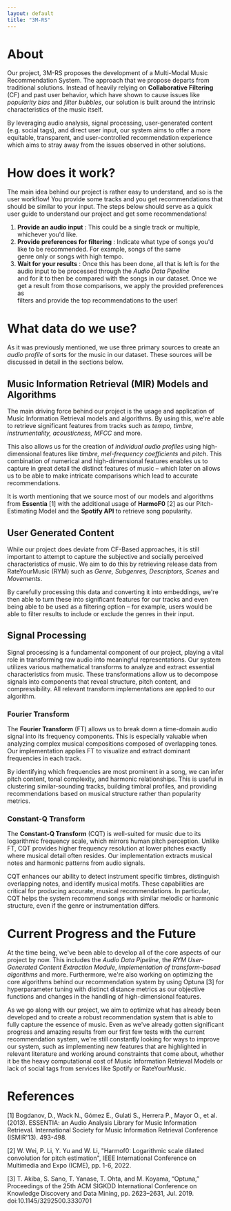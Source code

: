 ```yaml
---
layout: default
title: "3M-RS"
---
```


# About
Our project, 3M-RS proposes the development of a Multi-Modal Music Recommendation System. The approach
that we propose departs from traditional solutions. Instead of heavily relying on **Collaborative Filtering** (CF)
and past user behavior, which have shown to cause issues like _popularity bias_ and _filter bubbles_,
our solution is built around the intrinsic characteristics of the music itself.

By leveraging audio analysis, signal processing, user-generated content (e.g. social tags), and
direct user input, our system aims to offer a more equitable, transparent, and user-controlled recommendation
experience which aims to stray away from the issues observed in other solutions.


# How does it work?
The main idea behind our project is rather easy to understand, and so is the user workflow! You provide some tracks
and you get recommendations that should be similar to your input. The steps below should serve as a quick user guide to understand
our project and get some recommendations!

1. **Provide an audio input** : This could be a single track or multiple, whichever you'd like.
2. **Provide preferences for filtering** : Indicate what type of songs you'd like to be recommended. For example, songs of the same\
genre only or songs with high tempo.
3. **Wait for your results** : Once this has been done, all that is left is for the audio input to be processed through the _Audio Data Pipeline_\
and for it to then be compared with the songs in our dataset. Once we get a result from those comparisons, we apply the provided preferences as\
filters and provide the top recommendations to the user!

# What data do we use?
As it was previously mentioned, we use three primary sources to create an _audio profile_ of sorts for
the music in our dataset. These sources will be discussed in detail in the sections below.


## Music Information Retrieval (MIR) Models and Algorithms
The main driving force behind our project is the usage and application of Music Information Retrieval
models and algorithms. By using this, we're able to retrieve significant features from tracks such as
_tempo, timbre, instrumentality, acousticness, MFCC_ and more.

This also allows us for the creation of _individual audio profiles_ using high-dimensional features like
_timbre, mel-frequency coefficients_ and _pitch_. This combination of numerical and high-dimensional features
enables us to capture in great detail the distinct features of music – which later on allows us to be
able to make intricate comparisons which lead to accurate recommendations.

It is worth mentioning that we source most of our models and algorithms from **Essentia** \[1] with the additional
usage of **HarmoF0** \[2] as our Pitch-Estimating Model and the **Spotify API** to retrieve song popularity.


## User Generated Content
While our project does deviate from CF-Based approaches, it is still important to attempt to capture
the subjective and socially perceived characteristics of music. We aim to do this by retrieving
release data from RateYourMusic (RYM) such as _Genre, Subgenres, Descriptors, Scenes_ and _Movements_.

By carefully processing this data and converting it into embeddings, we're then able to turn these into
significant features for our tracks and even being able to be used as a filtering option – for example,
users would be able to filter results to include or exclude the genres in their input.


## Signal Processing

Signal processing is a fundamental component of our project, playing a vital role in transforming raw audio into meaningful representations. Our system utilizes various mathematical transforms to analyze and extract essential characteristics from music. These transformations allow us to decompose signals into components that reveal structure, pitch content, and compressibility. All relevant transform implementations are applied to our algorithm.

### Fourier Transform

The **Fourier Transform** (FT) allows us to break down a time-domain audio signal into its frequency components. This is especially valuable when analyzing complex musical compositions composed of overlapping tones. Our implementation applies FT to visualize and extract dominant frequencies in each track.

By identifying which frequencies are most prominent in a song, we can infer pitch content, tonal complexity, and harmonic relationships. This is useful in clustering similar-sounding tracks, building timbral profiles, and providing recommendations based on musical structure rather than popularity metrics.

### Constant-Q Transform

The **Constant-Q Transform** (CQT) is well-suited for music due to its logarithmic frequency scale, which mirrors human pitch perception. Unlike FT, CQT provides higher frequency resolution at lower pitches exactly where musical detail often resides. Our implementation extracts musical notes and harmonic patterns from audio signals.

CQT enhances our ability to detect instrument specific timbres, distinguish overlapping notes, and identify musical motifs. These capabilities are critical for producing accurate, musical recommendations. In particular, CQT helps the system recommend songs with similar melodic or harmonic structure, even if the genre or instrumentation differs.


# Current Progress and the Future
At the time being, we've been able to develop all of the core aspects of our project by now. This includes the _Audio Data Pipeline_, the _RYM User-Generated Content Extraction Module_,
_implementation of transform-based algorithms_ and more. Furthermore, we're also working on optimizing the core algorithms behind our recommendation system by using Optuna \[3] for
hyperparameter tuning with distinct distance metrics as our objective functions and changes in the handling of high-dimensional features.

As we go along with our project, we aim to optimize what has already been developed and to create a robust recommendation system that is able to fully capture the essence of music.
Even as we've already gotten significant progress and amazing results from our first few tests with the current recommendation system, we're still constantly looking for ways to
improve our system, such as implementing new features that are highlighted in relevant literature and working around constraints that come about, whether it be the heavy
computational cost of Music Information Retrieval Models or lack of social tags from services like Spotify or RateYourMusic.


# References
\[1] Bogdanov, D., Wack N., Gómez E., Gulati S., Herrera P., Mayor O., et al. (2013). ESSENTIA: an Audio Analysis Library for Music Information Retrieval. International Society for Music Information Retrieval Conference (ISMIR'13). 493-498.

\[2] W. Wei, P. Li, Y. Yu and W. Li, "Harmof0: Logarithmic scale dilated convolution for pitch estimation", IEEE International Conference on Multimedia and Expo (ICME), pp. 1-6, 2022.

\[3] T. Akiba, S. Sano, T. Yanase, T. Ohta, and M. Koyama, “Optuna,” Proceedings of the 25th ACM SIGKDD International Conference on Knowledge Discovery and Data Mining, pp. 2623–2631, Jul. 2019. doi:10.1145/3292500.3330701